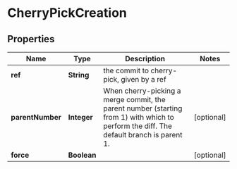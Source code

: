 

# CherryPickCreation


## Properties

| Name | Type | Description | Notes |
|------------ | ------------- | ------------- | -------------|
|**ref** | **String** | the commit to cherry-pick, given by a ref |  |
|**parentNumber** | **Integer** | When cherry-picking a merge commit, the parent number (starting from 1) with which to perform the diff. The default branch is parent 1.  |  [optional] |
|**force** | **Boolean** |  |  [optional] |




